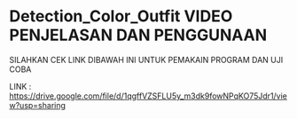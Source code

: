 # Detection_Color_Outfit VIDEO PENJELASAN DAN PENGGUNAAN
 SILAHKAN CEK LINK DIBAWAH INI UNTUK PEMAKAIN PROGRAM DAN UJI COBA
 
 LINK : https://drive.google.com/file/d/1qgffVZSFLU5y_m3dk9fowNPqKO75Jdr1/view?usp=sharing
